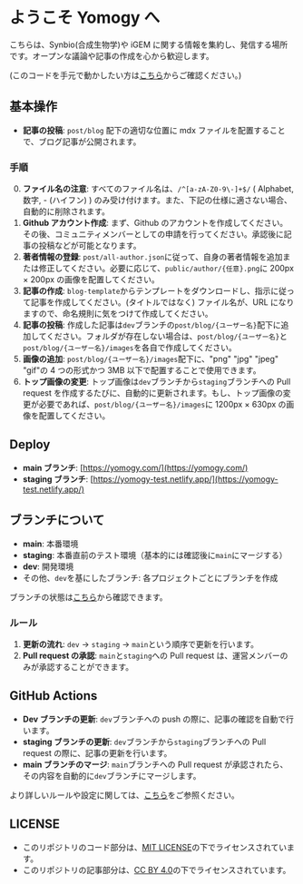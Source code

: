 # ようこそ Yomogy へ

こちらは、Synbio(合成生物学)や iGEM に関する情報を集約し、発信する場所です。オープンな議論や記事の作成を心から歓迎します。

(このコードを手元で動かしたい方は[こちら](/README.dev.md)からご確認ください。)

## 基本操作

- **記事の投稿**: `post/blog` 配下の適切な位置に mdx ファイルを配置することで、ブログ記事が公開されます。

### 手順

0. **ファイル名の注意**: すべてのファイル名は、`/^[a-zA-Z0-9\-]+$/` ( Alphabet, 数字, - (ハイフン) ) のみ受け付けます。また、下記の仕様に適さない場合、自動的に削除されます。
1. **Github アカウント作成**: まず、Github のアカウントを作成してください。その後、コミュニティメンバーとしての申請を行ってください。承認後に記事の投稿などが可能となります。
2. **著者情報の登録**: `post/all-author.json`に従って、自身の著者情報を追加または修正してください。必要に応じて、`public/author/{任意}.png`に 200px × 200px の画像を配置してください。
3. **記事の作成**: `blog-template`からテンプレートをダウンロードし、指示に従って記事を作成してください。(タイトルではなく) ファイル名が、URL になりますので、命名規則に気をつけて作成してください。
4. **記事の投稿**: 作成した記事は`dev`ブランチの`post/blog/{ユーザー名}`配下に追加してください。フォルダが存在しない場合は、`post/blog/{ユーザー名}`と`post/blog/{ユーザー名}/images`を各自で作成してください。
5. **画像の追加**: `post/blog/{ユーザー名}/images`配下に、"png" "jpg" "jpeg" "gif"の 4 つの形式かつ 3MB 以下で配置することで使用できます。
6. **トップ画像の変更**: トップ画像は`dev`ブランチから`staging`ブランチへの Pull request を作成するたびに、自動的に更新されます。もし、トップ画像の変更が必要であれば、`post/blog/{ユーザー名}/images`に 1200px × 630px の画像を配置してください。

## Deploy

- **main ブランチ**: [https://yomogy.com/](https://yomogy.com/)
- **staging ブランチ**: [https://yomogy-test.netlify.app/](https://yomogy-test.netlify.app/)

## ブランチについて

- **main**: 本番環境
- **staging**: 本番直前のテスト環境（基本的には確認後に`main`にマージする）
- **dev**: 開発環境
- その他、`dev`を基にしたブランチ: 各プロジェクトごとにブランチを作成

ブランチの状態は[こちら](https://github.com/yomogyhub/yomogy_main/network)から確認できます。

### ルール

1. **更新の流れ**: `dev` → `staging` → `main`という順序で更新を行います。
2. **Pull request の承認**: `main`と`staging`への Pull request は、運営メンバーのみが承認することができます。

## GitHub Actions

- **Dev ブランチの更新**: `dev`ブランチへの push の際に、記事の確認を自動で行います。
- **staging ブランチの更新**: `dev`ブランチから`staging`ブランチへの Pull request の際に、記事の更新を行います。
- **main ブランチのマージ**: `main`ブランチへの Pull request が承認されたら、その内容を自動的に`dev`ブランチにマージします。

より詳しいルールや設定に関しては、[こちら](https://docs.google.com/document/d/1FWIKMC0qhX1lNA9h32stjj3dL1AcozJRctZxywR8170/edit?usp=sharing)をご参照ください。

## LICENSE

- このリポジトリのコード部分は、[MIT LICENSE](/LICENSE)の下でライセンスされています。
- このリポジトリの記事部分は、[CC BY 4.0](/CONTENT_LICENSE)の下でライセンスされています。
